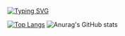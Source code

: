 [![Typing SVG](https://readme-typing-svg.demolab.com?font=Fira+Code&pause=1000&width=435&lines=Roblox+%2F+Overdare+%2F+Unity+Game+Dev)](https://git.io/typing-svg)

[![Top Langs](https://github-readme-stats.vercel.app/api/top-langs/?username=madexperience)](https://github.com/anuraghazra/github-readme-stats) ![Anurag's GitHub stats](https://github-readme-stats.vercel.app/api?username=madexperience&show_icons=true&theme=radical)
